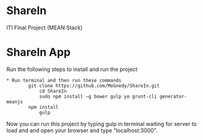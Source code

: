 # ShareIn
ITI FInal Project (MEAN Stack)

# ShareIn App

Run the following steps to install and run the project
	
	* Run terminal and then run these commands
	    	git clone https://github.com/MoGnedy/ShareIn.git
            	cd ShareIn
             	sudo npm install –g bower gulp yo grunt-cli generator-meanjs
	    	npm install
            	gulp

Now you can run this project by typing gulp in terminal waiting for server to load and and open your browser and type "localhost:3000".


